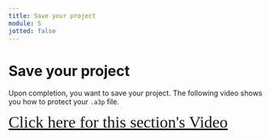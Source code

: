 ```yaml
---
title: Save your project
module: 5
jotted: false
---
```


# Save your project

Upon completion, you want to save your project.  The following video shows you how to protect your `.a3p` file.  

<a href="https://umontana.zoom.us/recording/share/WgQeycedc0Jf0e4-OMzQ2Tk1YJSIK-MwvX3wD6YUMuywIumekTziMw" target="_new" style="font-family:Ariel; font-size:32px;">Click here for this section's Video</a>